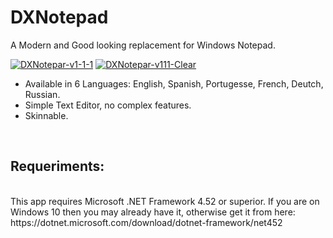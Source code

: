 # DXNotepad
A Modern and Good looking replacement for Windows Notepad.

<a href="https://ibb.co/YpGCXXT"><img src="https://i.ibb.co/MMLvff5/DXNotepar-v1-1-1.png" alt="DXNotepar-v1-1-1" border="0"></a>
<a href="https://ibb.co/smFnqFm"><img src="https://i.ibb.co/Pm5Kg5m/DXNotepar-v111-Clear.png" alt="DXNotepar-v111-Clear" border="0"></a><br />

* Available in 6 Languages: English, Spanish, Portugesse, French, Deutch, Russian.
* Simple Text Editor, no complex features.
* Skinnable.
<br>
<h2>Requeriments:</h2><br>
This app requires Microsoft .NET Framework 4.52 or superior. If you are on Windows 10 then you may already have it, otherwise get it from here: https://dotnet.microsoft.com/download/dotnet-framework/net452<br>
